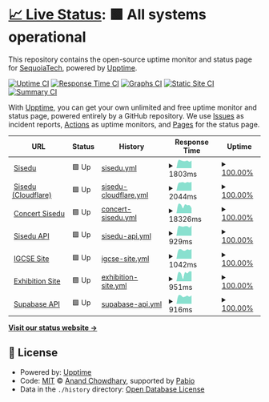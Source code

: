 # [📈 Live Status](https://uptime.sisedu.org): <!--live status--> **🟩 All systems operational**

This repository contains the open-source uptime monitor and status page for [SequoiaTech](https://uptime.sisedu.org), powered by [Upptime](https://github.com/upptime/upptime).

[![Uptime CI](https://github.com/SequoiaTech/uptime/workflows/Uptime%20CI/badge.svg)](https://github.com/SequoiaTech/uptime/actions?query=workflow%3A%22Uptime+CI%22)
[![Response Time CI](https://github.com/SequoiaTech/uptime/workflows/Response%20Time%20CI/badge.svg)](https://github.com/SequoiaTech/uptime/actions?query=workflow%3A%22Response+Time+CI%22)
[![Graphs CI](https://github.com/SequoiaTech/uptime/workflows/Graphs%20CI/badge.svg)](https://github.com/SequoiaTech/uptime/actions?query=workflow%3A%22Graphs+CI%22)
[![Static Site CI](https://github.com/SequoiaTech/uptime/workflows/Static%20Site%20CI/badge.svg)](https://github.com/SequoiaTech/uptime/actions?query=workflow%3A%22Static+Site+CI%22)
[![Summary CI](https://github.com/SequoiaTech/uptime/workflows/Summary%20CI/badge.svg)](https://github.com/SequoiaTech/uptime/actions?query=workflow%3A%22Summary+CI%22)

With [Upptime](https://upptime.js.org), you can get your own unlimited and free uptime monitor and status page, powered entirely by a GitHub repository. We use [Issues](https://github.com/SequoiaTech/uptime/issues) as incident reports, [Actions](https://github.com/SequoiaTech/uptime/actions) as uptime monitors, and [Pages](https://uptime.sisedu.org) for the status page.

<!--start: status pages-->
<!-- This summary is generated by Upptime (https://github.com/upptime/upptime) -->
<!-- Do not edit this manually, your changes will be overwritten -->
<!-- prettier-ignore -->
| URL | Status | History | Response Time | Uptime |
| --- | ------ | ------- | ------------- | ------ |
| <img alt="" src="https://icons.duckduckgo.com/ip3/www.sisedu.org.ico" height="13"> [Sisedu](https://www.sisedu.org) | 🟩 Up | [sisedu.yml](https://github.com/SequoiaTech/uptime/commits/HEAD/history/sisedu.yml) | <details><summary><img alt="Response time graph" src="./graphs/sisedu/response-time-week.png" height="20"> 1803ms</summary><br><a href="https://uptime.sisedu.org/history/sisedu"><img alt="Response time 2899" src="https://img.shields.io/endpoint?url=https%3A%2F%2Fraw.githubusercontent.com%2FSequoiaTech%2Fuptime%2FHEAD%2Fapi%2Fsisedu%2Fresponse-time.json"></a><br><a href="https://uptime.sisedu.org/history/sisedu"><img alt="24-hour response time 1935" src="https://img.shields.io/endpoint?url=https%3A%2F%2Fraw.githubusercontent.com%2FSequoiaTech%2Fuptime%2FHEAD%2Fapi%2Fsisedu%2Fresponse-time-day.json"></a><br><a href="https://uptime.sisedu.org/history/sisedu"><img alt="7-day response time 1803" src="https://img.shields.io/endpoint?url=https%3A%2F%2Fraw.githubusercontent.com%2FSequoiaTech%2Fuptime%2FHEAD%2Fapi%2Fsisedu%2Fresponse-time-week.json"></a><br><a href="https://uptime.sisedu.org/history/sisedu"><img alt="30-day response time 1845" src="https://img.shields.io/endpoint?url=https%3A%2F%2Fraw.githubusercontent.com%2FSequoiaTech%2Fuptime%2FHEAD%2Fapi%2Fsisedu%2Fresponse-time-month.json"></a><br><a href="https://uptime.sisedu.org/history/sisedu"><img alt="1-year response time 2899" src="https://img.shields.io/endpoint?url=https%3A%2F%2Fraw.githubusercontent.com%2FSequoiaTech%2Fuptime%2FHEAD%2Fapi%2Fsisedu%2Fresponse-time-year.json"></a></details> | <details><summary><a href="https://uptime.sisedu.org/history/sisedu">100.00%</a></summary><a href="https://uptime.sisedu.org/history/sisedu"><img alt="All-time uptime 97.97%" src="https://img.shields.io/endpoint?url=https%3A%2F%2Fraw.githubusercontent.com%2FSequoiaTech%2Fuptime%2FHEAD%2Fapi%2Fsisedu%2Fuptime.json"></a><br><a href="https://uptime.sisedu.org/history/sisedu"><img alt="24-hour uptime 100.00%" src="https://img.shields.io/endpoint?url=https%3A%2F%2Fraw.githubusercontent.com%2FSequoiaTech%2Fuptime%2FHEAD%2Fapi%2Fsisedu%2Fuptime-day.json"></a><br><a href="https://uptime.sisedu.org/history/sisedu"><img alt="7-day uptime 100.00%" src="https://img.shields.io/endpoint?url=https%3A%2F%2Fraw.githubusercontent.com%2FSequoiaTech%2Fuptime%2FHEAD%2Fapi%2Fsisedu%2Fuptime-week.json"></a><br><a href="https://uptime.sisedu.org/history/sisedu"><img alt="30-day uptime 100.00%" src="https://img.shields.io/endpoint?url=https%3A%2F%2Fraw.githubusercontent.com%2FSequoiaTech%2Fuptime%2FHEAD%2Fapi%2Fsisedu%2Fuptime-month.json"></a><br><a href="https://uptime.sisedu.org/history/sisedu"><img alt="1-year uptime 97.97%" src="https://img.shields.io/endpoint?url=https%3A%2F%2Fraw.githubusercontent.com%2FSequoiaTech%2Fuptime%2FHEAD%2Fapi%2Fsisedu%2Fuptime-year.json"></a></details>
| <img alt="" src="https://icons.duckduckgo.com/ip3/sisedu.org.ico" height="13"> [Sisedu (Cloudflare)](https://sisedu.org) | 🟩 Up | [sisedu-cloudflare.yml](https://github.com/SequoiaTech/uptime/commits/HEAD/history/sisedu-cloudflare.yml) | <details><summary><img alt="Response time graph" src="./graphs/sisedu-cloudflare/response-time-week.png" height="20"> 2044ms</summary><br><a href="https://uptime.sisedu.org/history/sisedu-cloudflare"><img alt="Response time 2001" src="https://img.shields.io/endpoint?url=https%3A%2F%2Fraw.githubusercontent.com%2FSequoiaTech%2Fuptime%2FHEAD%2Fapi%2Fsisedu-cloudflare%2Fresponse-time.json"></a><br><a href="https://uptime.sisedu.org/history/sisedu-cloudflare"><img alt="24-hour response time 2004" src="https://img.shields.io/endpoint?url=https%3A%2F%2Fraw.githubusercontent.com%2FSequoiaTech%2Fuptime%2FHEAD%2Fapi%2Fsisedu-cloudflare%2Fresponse-time-day.json"></a><br><a href="https://uptime.sisedu.org/history/sisedu-cloudflare"><img alt="7-day response time 2044" src="https://img.shields.io/endpoint?url=https%3A%2F%2Fraw.githubusercontent.com%2FSequoiaTech%2Fuptime%2FHEAD%2Fapi%2Fsisedu-cloudflare%2Fresponse-time-week.json"></a><br><a href="https://uptime.sisedu.org/history/sisedu-cloudflare"><img alt="30-day response time 1962" src="https://img.shields.io/endpoint?url=https%3A%2F%2Fraw.githubusercontent.com%2FSequoiaTech%2Fuptime%2FHEAD%2Fapi%2Fsisedu-cloudflare%2Fresponse-time-month.json"></a><br><a href="https://uptime.sisedu.org/history/sisedu-cloudflare"><img alt="1-year response time 2001" src="https://img.shields.io/endpoint?url=https%3A%2F%2Fraw.githubusercontent.com%2FSequoiaTech%2Fuptime%2FHEAD%2Fapi%2Fsisedu-cloudflare%2Fresponse-time-year.json"></a></details> | <details><summary><a href="https://uptime.sisedu.org/history/sisedu-cloudflare">100.00%</a></summary><a href="https://uptime.sisedu.org/history/sisedu-cloudflare"><img alt="All-time uptime 100.00%" src="https://img.shields.io/endpoint?url=https%3A%2F%2Fraw.githubusercontent.com%2FSequoiaTech%2Fuptime%2FHEAD%2Fapi%2Fsisedu-cloudflare%2Fuptime.json"></a><br><a href="https://uptime.sisedu.org/history/sisedu-cloudflare"><img alt="24-hour uptime 100.00%" src="https://img.shields.io/endpoint?url=https%3A%2F%2Fraw.githubusercontent.com%2FSequoiaTech%2Fuptime%2FHEAD%2Fapi%2Fsisedu-cloudflare%2Fuptime-day.json"></a><br><a href="https://uptime.sisedu.org/history/sisedu-cloudflare"><img alt="7-day uptime 100.00%" src="https://img.shields.io/endpoint?url=https%3A%2F%2Fraw.githubusercontent.com%2FSequoiaTech%2Fuptime%2FHEAD%2Fapi%2Fsisedu-cloudflare%2Fuptime-week.json"></a><br><a href="https://uptime.sisedu.org/history/sisedu-cloudflare"><img alt="30-day uptime 100.00%" src="https://img.shields.io/endpoint?url=https%3A%2F%2Fraw.githubusercontent.com%2FSequoiaTech%2Fuptime%2FHEAD%2Fapi%2Fsisedu-cloudflare%2Fuptime-month.json"></a><br><a href="https://uptime.sisedu.org/history/sisedu-cloudflare"><img alt="1-year uptime 100.00%" src="https://img.shields.io/endpoint?url=https%3A%2F%2Fraw.githubusercontent.com%2FSequoiaTech%2Fuptime%2FHEAD%2Fapi%2Fsisedu-cloudflare%2Fuptime-year.json"></a></details>
| <img alt="" src="https://icons.duckduckgo.com/ip3/concert.sisedu.org.ico" height="13"> [Concert Sisedu](https://concert.sisedu.org) | 🟩 Up | [concert-sisedu.yml](https://github.com/SequoiaTech/uptime/commits/HEAD/history/concert-sisedu.yml) | <details><summary><img alt="Response time graph" src="./graphs/concert-sisedu/response-time-week.png" height="20"> 18326ms</summary><br><a href="https://uptime.sisedu.org/history/concert-sisedu"><img alt="Response time 18036" src="https://img.shields.io/endpoint?url=https%3A%2F%2Fraw.githubusercontent.com%2FSequoiaTech%2Fuptime%2FHEAD%2Fapi%2Fconcert-sisedu%2Fresponse-time.json"></a><br><a href="https://uptime.sisedu.org/history/concert-sisedu"><img alt="24-hour response time 21580" src="https://img.shields.io/endpoint?url=https%3A%2F%2Fraw.githubusercontent.com%2FSequoiaTech%2Fuptime%2FHEAD%2Fapi%2Fconcert-sisedu%2Fresponse-time-day.json"></a><br><a href="https://uptime.sisedu.org/history/concert-sisedu"><img alt="7-day response time 18326" src="https://img.shields.io/endpoint?url=https%3A%2F%2Fraw.githubusercontent.com%2FSequoiaTech%2Fuptime%2FHEAD%2Fapi%2Fconcert-sisedu%2Fresponse-time-week.json"></a><br><a href="https://uptime.sisedu.org/history/concert-sisedu"><img alt="30-day response time 18259" src="https://img.shields.io/endpoint?url=https%3A%2F%2Fraw.githubusercontent.com%2FSequoiaTech%2Fuptime%2FHEAD%2Fapi%2Fconcert-sisedu%2Fresponse-time-month.json"></a><br><a href="https://uptime.sisedu.org/history/concert-sisedu"><img alt="1-year response time 18036" src="https://img.shields.io/endpoint?url=https%3A%2F%2Fraw.githubusercontent.com%2FSequoiaTech%2Fuptime%2FHEAD%2Fapi%2Fconcert-sisedu%2Fresponse-time-year.json"></a></details> | <details><summary><a href="https://uptime.sisedu.org/history/concert-sisedu">100.00%</a></summary><a href="https://uptime.sisedu.org/history/concert-sisedu"><img alt="All-time uptime 99.97%" src="https://img.shields.io/endpoint?url=https%3A%2F%2Fraw.githubusercontent.com%2FSequoiaTech%2Fuptime%2FHEAD%2Fapi%2Fconcert-sisedu%2Fuptime.json"></a><br><a href="https://uptime.sisedu.org/history/concert-sisedu"><img alt="24-hour uptime 100.00%" src="https://img.shields.io/endpoint?url=https%3A%2F%2Fraw.githubusercontent.com%2FSequoiaTech%2Fuptime%2FHEAD%2Fapi%2Fconcert-sisedu%2Fuptime-day.json"></a><br><a href="https://uptime.sisedu.org/history/concert-sisedu"><img alt="7-day uptime 100.00%" src="https://img.shields.io/endpoint?url=https%3A%2F%2Fraw.githubusercontent.com%2FSequoiaTech%2Fuptime%2FHEAD%2Fapi%2Fconcert-sisedu%2Fuptime-week.json"></a><br><a href="https://uptime.sisedu.org/history/concert-sisedu"><img alt="30-day uptime 100.00%" src="https://img.shields.io/endpoint?url=https%3A%2F%2Fraw.githubusercontent.com%2FSequoiaTech%2Fuptime%2FHEAD%2Fapi%2Fconcert-sisedu%2Fuptime-month.json"></a><br><a href="https://uptime.sisedu.org/history/concert-sisedu"><img alt="1-year uptime 99.97%" src="https://img.shields.io/endpoint?url=https%3A%2F%2Fraw.githubusercontent.com%2FSequoiaTech%2Fuptime%2FHEAD%2Fapi%2Fconcert-sisedu%2Fuptime-year.json"></a></details>
| <img alt="" src="https://concert.sisedu.org/api.png" height="13"> [Sisedu API](https://api.sisedu.org) | 🟩 Up | [sisedu-api.yml](https://github.com/SequoiaTech/uptime/commits/HEAD/history/sisedu-api.yml) | <details><summary><img alt="Response time graph" src="./graphs/sisedu-api/response-time-week.png" height="20"> 929ms</summary><br><a href="https://uptime.sisedu.org/history/sisedu-api"><img alt="Response time 892" src="https://img.shields.io/endpoint?url=https%3A%2F%2Fraw.githubusercontent.com%2FSequoiaTech%2Fuptime%2FHEAD%2Fapi%2Fsisedu-api%2Fresponse-time.json"></a><br><a href="https://uptime.sisedu.org/history/sisedu-api"><img alt="24-hour response time 986" src="https://img.shields.io/endpoint?url=https%3A%2F%2Fraw.githubusercontent.com%2FSequoiaTech%2Fuptime%2FHEAD%2Fapi%2Fsisedu-api%2Fresponse-time-day.json"></a><br><a href="https://uptime.sisedu.org/history/sisedu-api"><img alt="7-day response time 929" src="https://img.shields.io/endpoint?url=https%3A%2F%2Fraw.githubusercontent.com%2FSequoiaTech%2Fuptime%2FHEAD%2Fapi%2Fsisedu-api%2Fresponse-time-week.json"></a><br><a href="https://uptime.sisedu.org/history/sisedu-api"><img alt="30-day response time 902" src="https://img.shields.io/endpoint?url=https%3A%2F%2Fraw.githubusercontent.com%2FSequoiaTech%2Fuptime%2FHEAD%2Fapi%2Fsisedu-api%2Fresponse-time-month.json"></a><br><a href="https://uptime.sisedu.org/history/sisedu-api"><img alt="1-year response time 892" src="https://img.shields.io/endpoint?url=https%3A%2F%2Fraw.githubusercontent.com%2FSequoiaTech%2Fuptime%2FHEAD%2Fapi%2Fsisedu-api%2Fresponse-time-year.json"></a></details> | <details><summary><a href="https://uptime.sisedu.org/history/sisedu-api">100.00%</a></summary><a href="https://uptime.sisedu.org/history/sisedu-api"><img alt="All-time uptime 90.52%" src="https://img.shields.io/endpoint?url=https%3A%2F%2Fraw.githubusercontent.com%2FSequoiaTech%2Fuptime%2FHEAD%2Fapi%2Fsisedu-api%2Fuptime.json"></a><br><a href="https://uptime.sisedu.org/history/sisedu-api"><img alt="24-hour uptime 100.00%" src="https://img.shields.io/endpoint?url=https%3A%2F%2Fraw.githubusercontent.com%2FSequoiaTech%2Fuptime%2FHEAD%2Fapi%2Fsisedu-api%2Fuptime-day.json"></a><br><a href="https://uptime.sisedu.org/history/sisedu-api"><img alt="7-day uptime 100.00%" src="https://img.shields.io/endpoint?url=https%3A%2F%2Fraw.githubusercontent.com%2FSequoiaTech%2Fuptime%2FHEAD%2Fapi%2Fsisedu-api%2Fuptime-week.json"></a><br><a href="https://uptime.sisedu.org/history/sisedu-api"><img alt="30-day uptime 99.75%" src="https://img.shields.io/endpoint?url=https%3A%2F%2Fraw.githubusercontent.com%2FSequoiaTech%2Fuptime%2FHEAD%2Fapi%2Fsisedu-api%2Fuptime-month.json"></a><br><a href="https://uptime.sisedu.org/history/sisedu-api"><img alt="1-year uptime 90.52%" src="https://img.shields.io/endpoint?url=https%3A%2F%2Fraw.githubusercontent.com%2FSequoiaTech%2Fuptime%2FHEAD%2Fapi%2Fsisedu-api%2Fuptime-year.json"></a></details>
| <img alt="" src="https://icons.duckduckgo.com/ip3/igcse.sisedu.org.ico" height="13"> [IGCSE Site](https://igcse.sisedu.org) | 🟩 Up | [igcse-site.yml](https://github.com/SequoiaTech/uptime/commits/HEAD/history/igcse-site.yml) | <details><summary><img alt="Response time graph" src="./graphs/igcse-site/response-time-week.png" height="20"> 1042ms</summary><br><a href="https://uptime.sisedu.org/history/igcse-site"><img alt="Response time 1524" src="https://img.shields.io/endpoint?url=https%3A%2F%2Fraw.githubusercontent.com%2FSequoiaTech%2Fuptime%2FHEAD%2Fapi%2Figcse-site%2Fresponse-time.json"></a><br><a href="https://uptime.sisedu.org/history/igcse-site"><img alt="24-hour response time 929" src="https://img.shields.io/endpoint?url=https%3A%2F%2Fraw.githubusercontent.com%2FSequoiaTech%2Fuptime%2FHEAD%2Fapi%2Figcse-site%2Fresponse-time-day.json"></a><br><a href="https://uptime.sisedu.org/history/igcse-site"><img alt="7-day response time 1042" src="https://img.shields.io/endpoint?url=https%3A%2F%2Fraw.githubusercontent.com%2FSequoiaTech%2Fuptime%2FHEAD%2Fapi%2Figcse-site%2Fresponse-time-week.json"></a><br><a href="https://uptime.sisedu.org/history/igcse-site"><img alt="30-day response time 1086" src="https://img.shields.io/endpoint?url=https%3A%2F%2Fraw.githubusercontent.com%2FSequoiaTech%2Fuptime%2FHEAD%2Fapi%2Figcse-site%2Fresponse-time-month.json"></a><br><a href="https://uptime.sisedu.org/history/igcse-site"><img alt="1-year response time 1524" src="https://img.shields.io/endpoint?url=https%3A%2F%2Fraw.githubusercontent.com%2FSequoiaTech%2Fuptime%2FHEAD%2Fapi%2Figcse-site%2Fresponse-time-year.json"></a></details> | <details><summary><a href="https://uptime.sisedu.org/history/igcse-site">100.00%</a></summary><a href="https://uptime.sisedu.org/history/igcse-site"><img alt="All-time uptime 100.00%" src="https://img.shields.io/endpoint?url=https%3A%2F%2Fraw.githubusercontent.com%2FSequoiaTech%2Fuptime%2FHEAD%2Fapi%2Figcse-site%2Fuptime.json"></a><br><a href="https://uptime.sisedu.org/history/igcse-site"><img alt="24-hour uptime 100.00%" src="https://img.shields.io/endpoint?url=https%3A%2F%2Fraw.githubusercontent.com%2FSequoiaTech%2Fuptime%2FHEAD%2Fapi%2Figcse-site%2Fuptime-day.json"></a><br><a href="https://uptime.sisedu.org/history/igcse-site"><img alt="7-day uptime 100.00%" src="https://img.shields.io/endpoint?url=https%3A%2F%2Fraw.githubusercontent.com%2FSequoiaTech%2Fuptime%2FHEAD%2Fapi%2Figcse-site%2Fuptime-week.json"></a><br><a href="https://uptime.sisedu.org/history/igcse-site"><img alt="30-day uptime 100.00%" src="https://img.shields.io/endpoint?url=https%3A%2F%2Fraw.githubusercontent.com%2FSequoiaTech%2Fuptime%2FHEAD%2Fapi%2Figcse-site%2Fuptime-month.json"></a><br><a href="https://uptime.sisedu.org/history/igcse-site"><img alt="1-year uptime 100.00%" src="https://img.shields.io/endpoint?url=https%3A%2F%2Fraw.githubusercontent.com%2FSequoiaTech%2Fuptime%2FHEAD%2Fapi%2Figcse-site%2Fuptime-year.json"></a></details>
| <img alt="" src="https://icons.duckduckgo.com/ip3/exhibition.sisedu.org.ico" height="13"> [Exhibition Site](https://exhibition.sisedu.org) | 🟩 Up | [exhibition-site.yml](https://github.com/SequoiaTech/uptime/commits/HEAD/history/exhibition-site.yml) | <details><summary><img alt="Response time graph" src="./graphs/exhibition-site/response-time-week.png" height="20"> 951ms</summary><br><a href="https://uptime.sisedu.org/history/exhibition-site"><img alt="Response time 986" src="https://img.shields.io/endpoint?url=https%3A%2F%2Fraw.githubusercontent.com%2FSequoiaTech%2Fuptime%2FHEAD%2Fapi%2Fexhibition-site%2Fresponse-time.json"></a><br><a href="https://uptime.sisedu.org/history/exhibition-site"><img alt="24-hour response time 1100" src="https://img.shields.io/endpoint?url=https%3A%2F%2Fraw.githubusercontent.com%2FSequoiaTech%2Fuptime%2FHEAD%2Fapi%2Fexhibition-site%2Fresponse-time-day.json"></a><br><a href="https://uptime.sisedu.org/history/exhibition-site"><img alt="7-day response time 951" src="https://img.shields.io/endpoint?url=https%3A%2F%2Fraw.githubusercontent.com%2FSequoiaTech%2Fuptime%2FHEAD%2Fapi%2Fexhibition-site%2Fresponse-time-week.json"></a><br><a href="https://uptime.sisedu.org/history/exhibition-site"><img alt="30-day response time 964" src="https://img.shields.io/endpoint?url=https%3A%2F%2Fraw.githubusercontent.com%2FSequoiaTech%2Fuptime%2FHEAD%2Fapi%2Fexhibition-site%2Fresponse-time-month.json"></a><br><a href="https://uptime.sisedu.org/history/exhibition-site"><img alt="1-year response time 986" src="https://img.shields.io/endpoint?url=https%3A%2F%2Fraw.githubusercontent.com%2FSequoiaTech%2Fuptime%2FHEAD%2Fapi%2Fexhibition-site%2Fresponse-time-year.json"></a></details> | <details><summary><a href="https://uptime.sisedu.org/history/exhibition-site">100.00%</a></summary><a href="https://uptime.sisedu.org/history/exhibition-site"><img alt="All-time uptime 100.00%" src="https://img.shields.io/endpoint?url=https%3A%2F%2Fraw.githubusercontent.com%2FSequoiaTech%2Fuptime%2FHEAD%2Fapi%2Fexhibition-site%2Fuptime.json"></a><br><a href="https://uptime.sisedu.org/history/exhibition-site"><img alt="24-hour uptime 100.00%" src="https://img.shields.io/endpoint?url=https%3A%2F%2Fraw.githubusercontent.com%2FSequoiaTech%2Fuptime%2FHEAD%2Fapi%2Fexhibition-site%2Fuptime-day.json"></a><br><a href="https://uptime.sisedu.org/history/exhibition-site"><img alt="7-day uptime 100.00%" src="https://img.shields.io/endpoint?url=https%3A%2F%2Fraw.githubusercontent.com%2FSequoiaTech%2Fuptime%2FHEAD%2Fapi%2Fexhibition-site%2Fuptime-week.json"></a><br><a href="https://uptime.sisedu.org/history/exhibition-site"><img alt="30-day uptime 100.00%" src="https://img.shields.io/endpoint?url=https%3A%2F%2Fraw.githubusercontent.com%2FSequoiaTech%2Fuptime%2FHEAD%2Fapi%2Fexhibition-site%2Fuptime-month.json"></a><br><a href="https://uptime.sisedu.org/history/exhibition-site"><img alt="1-year uptime 100.00%" src="https://img.shields.io/endpoint?url=https%3A%2F%2Fraw.githubusercontent.com%2FSequoiaTech%2Fuptime%2FHEAD%2Fapi%2Fexhibition-site%2Fuptime-year.json"></a></details>
| <img alt="" src="https://concert.sisedu.org/super.png" height="13"> [Supabase API](https://supabase.sisedu.org/api/pg-meta/default/query?key=table-rows-301276) | 🟩 Up | [supabase-api.yml](https://github.com/SequoiaTech/uptime/commits/HEAD/history/supabase-api.yml) | <details><summary><img alt="Response time graph" src="./graphs/supabase-api/response-time-week.png" height="20"> 916ms</summary><br><a href="https://uptime.sisedu.org/history/supabase-api"><img alt="Response time 878" src="https://img.shields.io/endpoint?url=https%3A%2F%2Fraw.githubusercontent.com%2FSequoiaTech%2Fuptime%2FHEAD%2Fapi%2Fsupabase-api%2Fresponse-time.json"></a><br><a href="https://uptime.sisedu.org/history/supabase-api"><img alt="24-hour response time 1000" src="https://img.shields.io/endpoint?url=https%3A%2F%2Fraw.githubusercontent.com%2FSequoiaTech%2Fuptime%2FHEAD%2Fapi%2Fsupabase-api%2Fresponse-time-day.json"></a><br><a href="https://uptime.sisedu.org/history/supabase-api"><img alt="7-day response time 916" src="https://img.shields.io/endpoint?url=https%3A%2F%2Fraw.githubusercontent.com%2FSequoiaTech%2Fuptime%2FHEAD%2Fapi%2Fsupabase-api%2Fresponse-time-week.json"></a><br><a href="https://uptime.sisedu.org/history/supabase-api"><img alt="30-day response time 874" src="https://img.shields.io/endpoint?url=https%3A%2F%2Fraw.githubusercontent.com%2FSequoiaTech%2Fuptime%2FHEAD%2Fapi%2Fsupabase-api%2Fresponse-time-month.json"></a><br><a href="https://uptime.sisedu.org/history/supabase-api"><img alt="1-year response time 878" src="https://img.shields.io/endpoint?url=https%3A%2F%2Fraw.githubusercontent.com%2FSequoiaTech%2Fuptime%2FHEAD%2Fapi%2Fsupabase-api%2Fresponse-time-year.json"></a></details> | <details><summary><a href="https://uptime.sisedu.org/history/supabase-api">100.00%</a></summary><a href="https://uptime.sisedu.org/history/supabase-api"><img alt="All-time uptime 100.00%" src="https://img.shields.io/endpoint?url=https%3A%2F%2Fraw.githubusercontent.com%2FSequoiaTech%2Fuptime%2FHEAD%2Fapi%2Fsupabase-api%2Fuptime.json"></a><br><a href="https://uptime.sisedu.org/history/supabase-api"><img alt="24-hour uptime 100.00%" src="https://img.shields.io/endpoint?url=https%3A%2F%2Fraw.githubusercontent.com%2FSequoiaTech%2Fuptime%2FHEAD%2Fapi%2Fsupabase-api%2Fuptime-day.json"></a><br><a href="https://uptime.sisedu.org/history/supabase-api"><img alt="7-day uptime 100.00%" src="https://img.shields.io/endpoint?url=https%3A%2F%2Fraw.githubusercontent.com%2FSequoiaTech%2Fuptime%2FHEAD%2Fapi%2Fsupabase-api%2Fuptime-week.json"></a><br><a href="https://uptime.sisedu.org/history/supabase-api"><img alt="30-day uptime 100.00%" src="https://img.shields.io/endpoint?url=https%3A%2F%2Fraw.githubusercontent.com%2FSequoiaTech%2Fuptime%2FHEAD%2Fapi%2Fsupabase-api%2Fuptime-month.json"></a><br><a href="https://uptime.sisedu.org/history/supabase-api"><img alt="1-year uptime 100.00%" src="https://img.shields.io/endpoint?url=https%3A%2F%2Fraw.githubusercontent.com%2FSequoiaTech%2Fuptime%2FHEAD%2Fapi%2Fsupabase-api%2Fuptime-year.json"></a></details>

<!--end: status pages-->

[**Visit our status website →**](https://uptime.sisedu.org)

## 📄 License

- Powered by: [Upptime](https://github.com/upptime/upptime)
- Code: [MIT](./LICENSE) © [Anand Chowdhary](https://anandchowdhary.com), supported by [Pabio](https://pabio.com)
- Data in the `./history` directory: [Open Database License](https://opendatacommons.org/licenses/odbl/1-0/)

